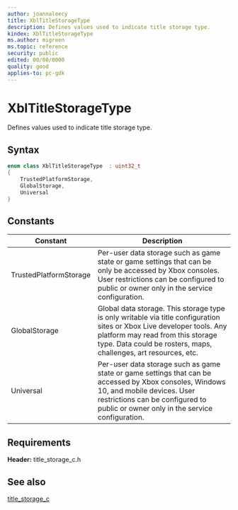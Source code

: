 ```yaml
---
author: joannaleecy
title: XblTitleStorageType
description: Defines values used to indicate title storage type.
kindex: XblTitleStorageType
ms.author: migreen
ms.topic: reference
security: public
edited: 00/00/0000
quality: good
applies-to: pc-gdk
---
```


# XblTitleStorageType  

Defines values used to indicate title storage type.    

## Syntax  
  
```cpp
enum class XblTitleStorageType  : uint32_t  
{  
    TrustedPlatformStorage,  
    GlobalStorage,  
    Universal  
}  
```  
  
## Constants  
  
| Constant | Description |
| --- | --- |
| TrustedPlatformStorage | Per-user data storage such as game state or game settings that can be only be accessed by Xbox consoles. User restrictions can be configured to public or owner only in the service configuration. |  
| GlobalStorage | Global data storage. This storage type is only writable via title configuration sites or Xbox Live developer tools. Any platform may read from this storage type. Data could be rosters, maps, challenges, art resources, etc. |  
| Universal | Per-user data storage such as game state or game settings that can be accessed by Xbox consoles, Windows 10, and mobile devices. User restrictions can be configured to public or owner only in the service configuration. |  
  
## Requirements  
  
**Header:** title_storage_c.h
  
## See also  
[title_storage_c](../title_storage_c_members.md)  
  
  